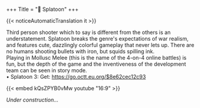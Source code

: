 +++
Title = "🐙 Splatoon"
+++

{{< noticeAutomaticTranslation it >}}



Third person shooter which to say is different from the others is an understatement. Splatoon breaks the genre's expectations of war realism, and features cute, dazzlingly colorful gameplay that never lets up. There are no humans shooting bullets with iron, but squids spilling ink.  
Playing in Mollusc Melee (this is the name of the 4-on-4 online battles) is fun, but the depth of the game and the inventiveness of the development team can be seen in story mode.  
	• Splatoon 3: Get: <https://go.octt.eu.org/$8e62cec12c93>

{{< embed kQsZPYB0vMw youtube "16:9" >}}

_Under construction..._

